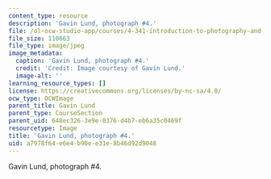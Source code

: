 ```yaml
---
content_type: resource
description: 'Gavin Lund, photograph #4.'
file: /ol-ocw-studio-app/courses/4-341-introduction-to-photography-and-related-media-fall-2007/a7978f64e6e4b90ee31e8b46d92d9048_lund4.jpg
file_size: 110663
file_type: image/jpeg
image_metadata:
  caption: 'Gavin Lund, photograph #4.'
  credit: 'Credit: Image courtesy of Gavin Lund.'
  image-alt: ''
learning_resource_types: []
license: https://creativecommons.org/licenses/by-nc-sa/4.0/
ocw_type: OCWImage
parent_title: Gavin Lund
parent_type: CourseSection
parent_uid: 648ec326-3e9e-0376-d4b7-eb6a35c0469f
resourcetype: Image
title: 'Gavin Lund, photograph #4.'
uid: a7978f64-e6e4-b90e-e31e-8b46d92d9048
---
```

Gavin Lund, photograph #4.